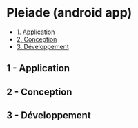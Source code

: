 # Pleiade (android app)

- [1. Application](#1-application)
- [2. Conception](#2-conception)
- [3. Développement](#3-développement)

## 1 - Application

## 2 - Conception

## 3 - Développement